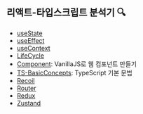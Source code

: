 ## 리액트-타입스크립트 분석기 🔍

- [useState](https://github.com/minjeongss/React-Ts-Practice/tree/main/useState)
- [useEffect](https://github.com/minjeongss/React-Ts-Practice/tree/main/useEffect)
- [useContext](https://github.com/minjeongss/React-Ts-Practice/tree/main/useContext)
- [LifeCycle](https://github.com/minjeongss/React-Ts-Practice/tree/main/LifeCycle)
- [Component](https://github.com/minjeongss/React-Ts-Practice/tree/main/Component): VanillaJS로 웹 컴포넌트 만들기
- [TS-BasicConcepts](https://github.com/minjeongss/React-Ts-Practice/tree/main/TS-BasicConcepts): TypeScript 기본 문법
- [Recoil](https://github.com/minjeongss/React-Ts-Practice/tree/main/Recoil)
- [Router](https://github.com/minjeongss/React-Ts-Practice/tree/main/Router)
- [Redux](https://github.com/minjeongss/React-Ts-Practice/tree/main/Redux)
- [Zustand](https://github.com/minjeongss/React-Ts-Practice/tree/main/Zustand)
